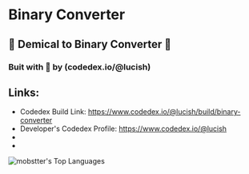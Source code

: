 # Binary Converter
## 💙 Demical to Binary Converter 💛
### Buit with 💖 by (codedex.io/@lucish)

## Links:
- Codedex Build Link: https://www.codedex.io/@lucish/build/binary-converter
- Developer's Codedex Profile: https://www.codedex.io/@lucish
-
-


![mobstter's Top Languages](https://github-readme-stats.vercel.app/api/top-langs/?username=mobstter&theme=material-palenight&show_icons=true&hide_border=false&layout=compact)
